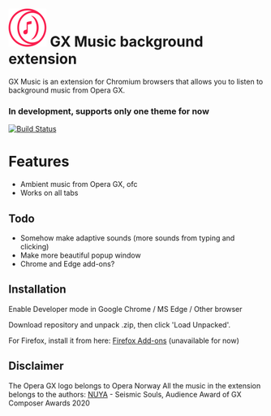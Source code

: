 # ![GX Music](https://github.com/mbs0ft/GX-Music/blob/main/logo_sm.png?raw=true) GX Music background extension 


GX Music is an extension for Chromium browsers that allows you 
to listen to background music from Opera GX.

### In development, supports only one theme for now

[![Build Status](https://travis-ci.org/joemccann/dillinger.svg?branch=master)](https://github.com/mbs0ft/GX-music)

# Features
- Ambient music from Opera GX, ofc
- Works on all tabs

## Todo
- Somehow make adaptive sounds (more sounds from typing and clicking)
- Make more beautiful popup window
- Chrome and Edge add-ons?

## Installation

Enable Developer mode in Google Chrome / MS Edge / Other browser

Download repository and unpack .zip, then click 'Load Unpacked'.

For Firefox, install it from here: [Firefox Add-ons](https://addons.mozilla.org/en-US/firefox/addon/gx-music/) (unavailable for now)

## Disclaimer

The Opera GX logo belongs to Opera Norway
All the music in the extension belongs to the authors:
[NUYA](https://www.instagram.com/nuya.1/) - Seismic Souls, Audience Award of GX Composer Awards 2020
